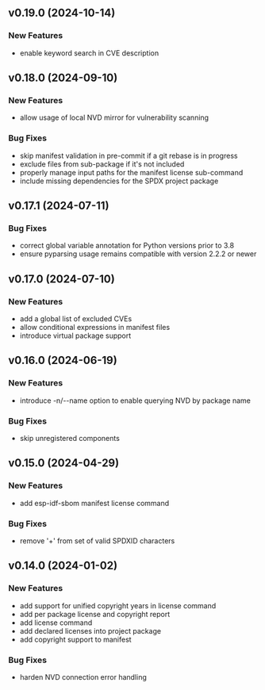 ## v0.19.0 (2024-10-14)

### New Features

- enable keyword search in CVE description

## v0.18.0 (2024-09-10)

### New Features

- allow usage of local NVD mirror for vulnerability scanning

### Bug Fixes

- skip manifest validation in pre-commit if a git rebase is in progress
- exclude files from sub-package if it's not included
- properly manage input paths for the manifest license sub-command
- include missing dependencies for the SPDX project package

## v0.17.1 (2024-07-11)

### Bug Fixes

- correct global variable annotation for Python versions prior to 3.8
- ensure pyparsing usage remains compatible with version 2.2.2 or newer

## v0.17.0 (2024-07-10)

### New Features

- add a global list of excluded CVEs
- allow conditional expressions in manifest files
- introduce virtual package support

## v0.16.0 (2024-06-19)

### New Features

- introduce -n/--name option to enable querying NVD by package name

### Bug Fixes

- skip unregistered components

## v0.15.0 (2024-04-29)

### New Features

- add esp-idf-sbom manifest license command

### Bug Fixes

- remove '+' from set of valid SPDXID characters

## v0.14.0 (2024-01-02)

### New Features

- add support for unified copyright years in license command
- add per package license and copyright report
- add license command
- add declared licenses into project package
- add copyright support to manifest

### Bug Fixes

- harden NVD connection error handling
